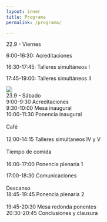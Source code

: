 ```yaml
---
layout: inner
title: Programa
permalink: /programa/

---
```


<div class="row">
<div class="col-sm-6">
<div class="panel panel-danger">
<div class="panel-heading">
22.9 - Viernes
</div>
<div class="panel panel-body">
<p>6:00-16:30: Acreditaciones</p>
<p>16:30-17:45: Talleres simultáneos I</p>
<p>17:45-19:00: Talleres simultáneos II</p>
<img src="https://innovacion.educa.aragon.es/taller/images/thumb/7/73/Metodologias_activas.svg/110px-Metodologias_activas.svg.png">
</div>
</div>
</div>

<div class="col-sm-6">
<div class="panel panel-danger">
<div class="panel-heading">
23.9 - Sábado
</div>
<div class="panel panel-body">
9:00-9:30 Acreditaciones<br>
9:30-10:00 Mesa inaugural<br>
10:00-11:30 Ponencia inaugural<br>
<br>
Café<br>
<br>
12:00-14:15 Talleres simultaneos IV y V<br>
<br>
Tiempo de comida<br>
<br>
16:00-17:00 Ponencia plenaria 1<br>

17:00-18:30 Comunicaciones<br>
<br>
Descanso
<br>
18:45-19:45 Ponencia plenaria 2<br>
<br>
19:45-20:30 Mesa redonda ponentes
<br>
20:30-20:45 Conclusiones y clausura
</div>
</div>
</div>
</div>
